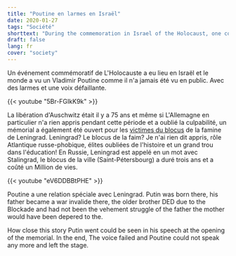 ```yaml
---
title: "Poutine en larmes en Israël"
date: 2020-01-27
tags: "Société"
shorttext: "During the commemoration in Israel of the Holocaust, one could see a statesman like Brandt again after a long time."
draft: false
lang: fr
cover: "society"
---
```


Un événement commémoratif de L'Holocauste a eu lieu en Israël et le monde a vu un Vladimir Poutine comme il n'a jamais été vu en public. Avec des larmes et une voix défaillante.

{{< youtube "5Br-FGIkK9k" >}}

La libération d'Auschwitz était il y a 75 ans et même si L'Allemagne en particulier n'a rien appris pendant cette période et a oublié la culpabilité, un mémorial a également été ouvert pour les [victimes du blocus](https://www.rbth.com/history/329898-7-things-from-siege-of-leningrad "7 things from the Siege of Leningrad that speak louder than words") de la famine de Leningrad. Leningrad? Le blocus de la faim? Je n'ai rien dit appris, rôle Atlantique russe-phobique, élites oubliées de l'histoire et un grand trou dans l'éducation! En Russie, Leningrad est appelé en un mot avec Stalingrad, le blocus de la ville (Saint-Pétersbourg) a duré trois ans et a coûté un Million de vies.

{{< youtube "eV6DDBBtPHE" >}}

Poutine a une relation spéciale avec Leningrad. Putin was born there, his father became a war invalide there, the older brother DED due to the Blockade and had not been the vehement struggle of the father the mother would have been depered to the.

How close this story Putin went could be seen in his speech at the opening of the memorial. In the end, The voice failed and Poutine could not speak any more and left the stage.
